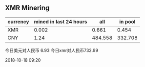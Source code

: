 ## XMR Minering

|currency|mined in last 24 hours|all|in pool|
|---|---|---|---|
|XMR|0.002|0.661|0.454|
|CNY|1.24|484.558|332.708|

今日美元对人民币 6.93	今日xmr对人民币732.99


2018-10-18 09:20